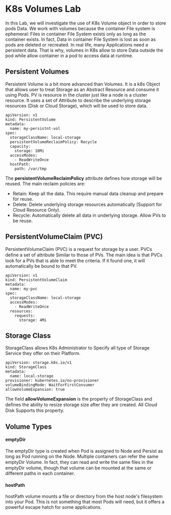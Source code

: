 # K8s Volumes Lab
In this Lab, we will investigate the use of K8s Volume object in order to store pods Data.
We work with volumes because the container File system is ephemeral: Files in container File System exists only as long as the container exists. In fact, Data in container File System is lost as soon as pods are deleted or recreated.
In real life, many Applications need a persistent data. That is why, volumes in K8s allow to store Data outside the pod while allow container in a pod to access data at runtime.
## Persistent Volumes
Persistent Volume is a bit more advanced than Volumes. It is a k8s Object that allows user to treat Storage as an Abstract Resource and consume it using Pods. 
PV is resource in the cluster just like a node is a cluster resource. It uses a set of Attribute to describe the underlying storage resources (Disk or Cloud Storage), which will be used to store data.
```
apiVersion: v1
kind: PersistentVolume
metadata:
  name: my-persistnt-vol
spec:
  storageClassName: local-storage
  persistentVolumeReclaimPolicy: Recycle
  capacity:
    storage: 10Mi
  accessModes:
    - ReadWriteOnce
  hostPath:
    path: /var/tmp
```
The **persistentVolumeReclaimPolicy** attribute defines how storage will be reused. The main reclaim policies are:
- Retain: Keep all the data. This require manual data cleanup and prepare for reuse.
- Delete: Delete underlying storage resources automatically (Support for Cloud Resource Only).
- Recycle: Automatically delete all data in underlying storage. Allow PVs to be reuse.
## PersistentVolumeClaim (PVC)
PersistentVolumeClaim (PVC) is a request for storage by a user. PVCs deﬁne a set of attribute Similar to those of PVs. 
The main idea is that PVCs look for a PVs that is able to meet the criteria. If it found one, it will automatically be bound to that PV.
```
apiVersion: v1
kind: PersistentVolumeClaim
metadata:
  name: my-pvc
spec:
  storageClassName: local-storage
  accessModes:
    - ReadWriteOnce
  resources:
    requests:
      storage: 4Mi
```
## Storage Class
StorageClass allows K8s Administrator to Specify all type of Storage Service they offer on their Platform. 
```
apiVersion: storage.k8s.io/v1
kind: StorageClass
metadata:
  name: local-storage
provisioner: kubernetes.io/no-provisioner
volumeBindingMode: WaitForFirstConsumer
allowVolumeExpansion: true
```
The field **allowVolumeExpansion** is the property of StorageClass and deﬁnes the ability to resize storage size after they are created. All Cloud Disk Supports this property.
## Volume Types
#### emptyDir
The emptyDir type is created when Pod is assigned to Node and Persist as long as Pod running on the Node. Multiple containers can refer the same emptyDir Volume. In fact, they can read and write the same ﬁles in the emptyDir volume, though that volume can be mounted at the same or different paths in each container.
#### hostPath
hostPath volume mounts a file or directory from the host node's filesystem into your Pod. This is not something that most Pods will need, but it offers a powerful escape hatch for some applications.
